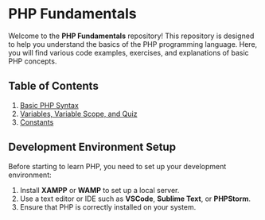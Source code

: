 # PHP Fundamentals

Welcome to the **PHP Fundamentals** repository! This repository is designed to help you understand the basics of the PHP programming language. Here, you will find various code examples, exercises, and explanations of basic PHP concepts.

## Table of Contents

1. [Basic PHP Syntax](#basic-php-syntax)
2. [Variables, Variable Scope, and Quiz](#variables-and-variable-scope)
3. [Constants](#constants)

## Development Environment Setup

Before starting to learn PHP, you need to set up your development environment:

1. Install **XAMPP** or **WAMP** to set up a local server.
2. Use a text editor or IDE such as **VSCode**, **Sublime Text**, or **PHPStorm**.
3. Ensure that PHP is correctly installed on your system.